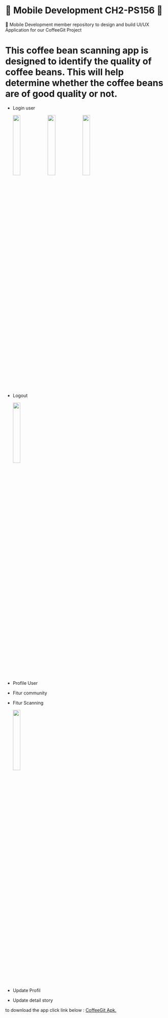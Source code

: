 # 📱 Mobile Development CH2-PS156 📱

🎨 Mobile Development member repository to design and build UI/UX Application for our CoffeeGit Project

# This coffee bean scanning app is designed to identify the quality of coffee beans. This will help determine whether the coffee beans are of good quality or not.

- Login user
  <div>
    <img src="https://cdn.discordapp.com/attachments/1170359749141876747/1186339800714838087/Screenshot_2023-12-18-23-03-37-20_e950fa17eb8b29e1a7b438ec92266039.jpg?        ex=6592e409&is=65806f09&hm=07e1898862b1268267c112e3c3a3062a05a220700f0f6dad1552bd27a5ca5006&" width="22%">
    <img src="https://cdn.discordapp.com/attachments/1170359749141876747/1186339801037811712/Screenshot_2023-12-18-23-03-42-05_e950fa17eb8b29e1a7b438ec92266039.jpg?ex=6592e409&is=65806f09&hm=6361318eebeb499d315845680b99ccf1e3df365c48d91437d1e5a4d5b7e6f754&" width="22%">
    <img src="https://cdn.discordapp.com/attachments/1170359749141876747/1186339801260101723/Screenshot_2023-12-18-23-08-20-45_6012fa4d4ddec268fc5c7112cbb265e7.jpg?ex=6592e409&is=65806f09&hm=bc807be0cc8b4777eb8b8b0bf36d8e16346569140192ea213572d1d48a4a0b65&" width="22%">
  </div> 
- Logout 
  <div>
      <img src="https://cdn.discordapp.com/attachments/1170359749141876747/1186339801666945134/Screenshot_2023-12-18-23-08-22-96_6012fa4d4ddec268fc5c7112cbb265e7.jpg?ex=6592e409&is=65806f09&hm=de260dd502abe67816d0036d4ab0119840300cda9654457bdd2b30f95e1fe9c8&" width="22%">
   
  </div> 
- Profile User
- Fitur community
- Fitur Scanning
  <div>
    <img src="https://cdn.discordapp.com/attachments/1170359749141876747/1186339802359009310/Screenshot_2023-12-18-23-09-14-02_6012fa4d4ddec268fc5c7112cbb265e7.jpg?ex=6592e40a&is=65806f0a&hm=ec926ff632e40ed1f989320195280cef9e50ca1c6c1d0d66d815e32cc0585079&" width="22%">
  </div> 
- Update Profil
- Update detail story

  
to download the app click link below :
[CoffeeGit Apk.](https://drive.google.com/drive/folders/1TJQc242w6O3OAT7ALcqdK61Yri2ABLTl?usp=sharing)
